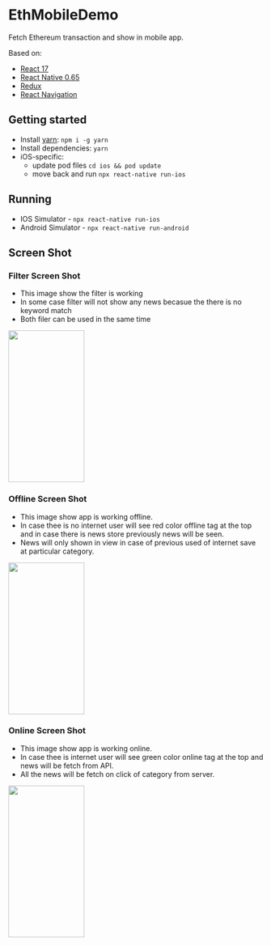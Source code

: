 # EthMobileDemo
Fetch Ethereum transaction and show in mobile app.

Based on:

- [React 17](https://reactjs.org)
- [React Native 0.65](https://reactnative.dev)
- [Redux](https://redux.js.org)
- [React Navigation](https://reactnavigation.org/docs/getting-started/)

## Getting started

- Install [yarn](https://classic.yarnpkg.com/en/docs/install): `npm i -g yarn`
- Install dependencies: `yarn`
- iOS-specific:
  - update pod files `cd ios && pod update`
  - move back and run `npx react-native run-ios`

## Running

- IOS Simulator - `npx react-native run-ios`
- Android Simulator - `npx react-native run-android`


## Screen Shot

### Filter Screen Shot

- This image show the filter is working
- In some case filter will not show any news becasue the there is no keyword match
- Both filer can be used in the same time

<img src="screen_shot/Screenshot_filter.png" width="150" height="300"/>




### Offline Screen Shot

- This image show app is working offline.
- In case thee is no internet user will see red color offline tag at the top and in case there is news store previously news will be seen.
- News will only shown in view in case of previous used of internet save at particular category.

<img src="screen_shot/Screenshot_offline.png" width="150" height="300"/>



### Online Screen Shot

- This image show app is working online.
- In case thee is internet user will see green color online tag at the top and news will be fetch from API.
- All the news will be fetch on click of category from server.

<img src="screen_shot/Screenshot_online.png" width="150" height="300"/>
